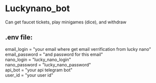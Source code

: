 # Luckynano_bot
Can get faucet tickets, play minigames (dice), and withdraw

## .env file:<br />
email_login = "your email where get email verrification from lucky nano"<br />
email_password = "and password for this email"<br />
nano_login = "lucky_nano_login"<br />
nano_password = "lucky_nano_password"<br />
api_bot = "your api telegram bot"<br />
user_id = "your user id"<br />

